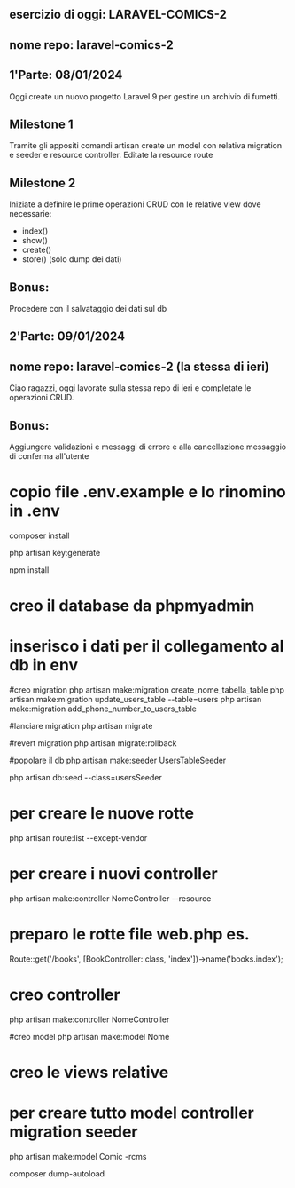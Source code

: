 ## esercizio di oggi: LARAVEL-COMICS-2

## nome repo: laravel-comics-2

## 1'Parte: 08/01/2024
Oggi create un nuovo progetto Laravel 9 per gestire un archivio di fumetti.

## Milestone 1

Tramite gli appositi comandi artisan create un model con relativa migration e seeder e resource controller.
Editate la resource route

## Milestone 2

Iniziate a definire le prime operazioni CRUD con le relative view dove necessarie:
- index()
- show()
- create()
- store() (solo dump dei dati)

## Bonus:

Procedere con il salvataggio dei dati sul db

## 2'Parte: 09/01/2024

## nome repo: laravel-comics-2 (la stessa di ieri)

Ciao ragazzi,
oggi lavorate sulla stessa repo di ieri e completate le operazioni CRUD.

## Bonus:
Aggiungere validazioni e messaggi di errore e alla cancellazione messaggio di conferma all'utente


# copio file .env.example e lo rinomino in .env

composer install

php artisan key:generate

npm install

# creo il database da phpmyadmin

# inserisco i dati per il collegamento al db in env



#creo migration
php artisan make:migration create_nome_tabella_table
php artisan make:migration update_users_table --table=users
php artisan make:migration add_phone_number_to_users_table

#lanciare migration
php artisan migrate

#revert migration
php artisan migrate:rollback

#popolare il db
php artisan make:seeder UsersTableSeeder

php artisan db:seed --class=usersSeeder


# per creare le nuove rotte
php artisan route:list --except-vendor

# per creare i nuovi controller
php artisan make:controller NomeController --resource

# preparo le rotte file web.php es. 
Route::get('/books', [BookController::class, 'index'])->name('books.index');

# creo controller
php artisan make:controller NomeController

#creo model
php artisan make:model Nome

# creo le views relative


# per creare tutto model controller migration seeder
php artisan make:model Comic -rcms


composer dump-autoload
